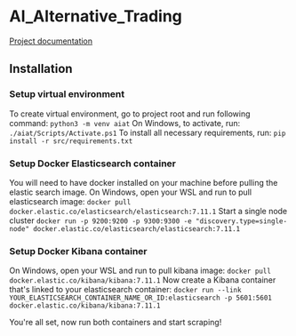 # AI_Alternative_Trading

[Project documentation](https://htmlpreview.github.io/?https://github.com/abremard/AI_Alternative_Trading/blob/main/src/html/src/index.html)

## Installation

### Setup virtual environment
To create virtual environment, go to project root and run following command:
```python3 -m venv aiat```
On Windows, to activate, run:
``./aiat/Scripts/Activate.ps1``
To install all necessary requirements, run:
``pip install -r src/requirements.txt``

### Setup Docker Elasticsearch container
You will need to have docker installed on your machine before pulling the elastic search image.
On Windows, open your WSL and run to pull elasticsearch image:
``docker pull docker.elastic.co/elasticsearch/elasticsearch:7.11.1``
Start a single node cluster
``docker run -p 9200:9200 -p 9300:9300 -e "discovery.type=single-node" docker.elastic.co/elasticsearch/elasticsearch:7.11.1``


### Setup Docker Kibana container
On Windows, open your WSL and run to pull kibana image:
``docker pull docker.elastic.co/kibana/kibana:7.11.1``
Now create a Kibana container that's linked to your elasticsearch container:
``docker run --link YOUR_ELASTICSEARCH_CONTAINER_NAME_OR_ID:elasticsearch -p 5601:5601 docker.elastic.co/kibana/kibana:7.11.1``

You're all set, now run both containers and start scraping!